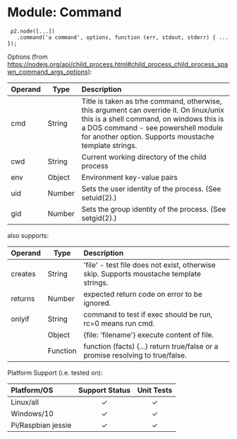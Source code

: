 # Module: Command

     p2.node([...])
       .command('a command', options, function (err, stdout, stderr) { ... });

Options (from https://nodejs.org/api/child_process.html#child_process_child_process_spawn_command_args_options):

| Operand    | Type   | Description                                                |
|:-----------|--------|:-----------------------------------------------------------|
| cmd        | String | Title is taken as trhe command, otherwise, this argument can override it. On linux/unix this is a shell command, on windows this is a DOS command - see powershell module for another option. Supports moustache template strings. |
| cwd        | String | Current working directory of the child process |
| env        | Object | Environment key-value pairs |
| uid        | Number | Sets the user identity of the process. (See setuid(2).) |
| gid        | Number | Sets the group identity of the process. (See setgid(2).) |

also supports:

| Operand    | Type   | Description                                                |
|:-----------|--------|:-----------------------------------------------------------|
| creates    | String | 'file' - test file does not exist, otherwise skip. Supports moustache template strings.         |
| returns    | Number |  expected return code on error to be ignored.              |
| onlyif     | String | command to test if exec should be run, rc=0 means run cmd. |
|            | Object | {file: 'filename'} execute content of file.   |
|            | Function | function (facts) {...} return true/false or a promise resolving to true/false. |

Platform Support (i.e. tested on):

| Platform/OS | Support Status | Unit Tests |
|:------------|:--------------:|:----------:|
| Linux/all   | &#x2713; | &#x2713; |
| Windows/10  | &#x2713; | &#x2713; |
| Pi/Raspbian jessie  | &#x2713; | &#x2713; |
